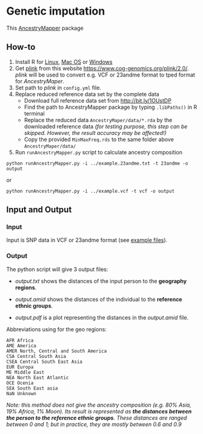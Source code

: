 # Genetic imputation
This [AncestryMapper](https://cran.r-project.org/web/packages/AncestryMapper/vignettes/AncestryMapper2.0.html) package

## How-to
1) Install R for [Linux](https://cran.r-project.org/bin/linux/), [Mac OS](https://cran.r-project.org/bin/macosx/) or [Windows](https://cran.r-project.org/bin/windows/base/)
2) Get [plink](https://www.cog-genomics.org/plink/2.0/) from this website https://www.cog-genomics.org/plink/2.0/. *plink* will be used to convert e.g. VCF or 23andme format to tped format for *AncestryMaper*.
3) Set path to *plink* in `config.yml` file.
4) Replace reduced reference data set by the complete data
   - Download full reference data set from http://bit.ly/1OUstDP
   - Find the path to AncestryMapper package by typing `.libPaths()` in R terminal
   - Replace the reduced data `AncestryMaper/data/*.rda` by the downloaded reference data *(for testing purpose, this step can be skipped. However, the result accuracy may be affected!)*
   - Copy the provided `MinMaxFreq.rds` to the same folder above `AncestryMaper/data/`
5) Run `runAncestryMapper.py` script to calculate ancestry composition
```
python runAncestryMapper.py -i ../example.23andme.txt -t 23andme -o output
```
or
```
python runAncestryMapper.py -i ../example.vcf -t vcf -o output
```

## Input and Output
### Input
Input is SNP data in VCF or 23andme format (see [example files](https://github.com/trvinh/genomes-io-prj/tree/master/ancestry)).

### Output
The python script will give 3 output files:

- *output.txt* shows the distances of the input person to the **geography regions**.

- *output.amid* shows the distances of the individual to the **reference ethnic groups**.

- *output.pdf* is a plot representing the distances in the *output.amid* file.

Abbreviations using for the geo regions:
```
AFR Africa
AME America
AMER North, Central and South America
CSA Central South Asia
CSEA Central South East Asia
EUR Europa
ME Middle East
NEA North East Atlantic
OCE Ocenia
SEA South East asia
NaN Unknown
```

*Note: this method does not give the ancestry composition (e.g. 80% Asia, 19% Africa, 1% Moon). Its result is represented as **the distances between the person to the reference ethnic groups**. These distances are ranged between 0 and 1; but in practice, they are mostly between 0.6 and 0.9*
